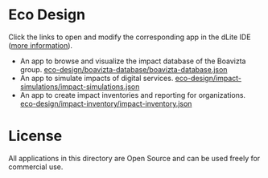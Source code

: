 
# Eco Design

Click the links to open and modify the corresponding app in the dLite IDE ([more information](../README.md#getting-started)).

- An app to browse and visualize the impact database of the Boavizta group. [eco-design/boavizta-database/boavizta-database.json](https://platform.dlite.io/?src=https://raw.githubusercontent.com/cincheo/dlite/main/eco-design/boavizta-database/boavizta-database.json)
- An app to simulate impacts of digital services. [eco-design/impact-simulations/impact-simulations.json](https://platform.dlite.io/?src=https://raw.githubusercontent.com/cincheo/dlite/main/eco-design/impact-simulations/impact-simulations.json)
- An app to create impact inventories and reporting for organizations. [eco-design/impact-inventory/impact-inventory.json](https://platform.dlite.io/?src=https://raw.githubusercontent.com/cincheo/dlite/main/eco-design/impact-inventory/impact-inventory.json)

# License

All applications in this directory are Open Source and can be used freely for commercial use.

